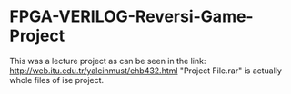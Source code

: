 # FPGA-VERILOG-Reversi-Game-Project
This was a lecture project as can be seen in the link: 
http://web.itu.edu.tr/yalcinmust/ehb432.html
"Project File.rar" is actually whole files of ise project.
